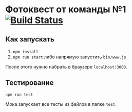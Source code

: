 # Фотоквест от команды №1 [![Build Status](https://api.travis-ci.org/urfu-2015/team1.svg?branch=master)](https://travis-ci.org/urfu-2015/team1)
## Как запускать

1. `npm install`
2. `npm run start` либо напрямую запустить `bin/www.js`

После этого нужно набрать в браузере `localhost:3000`.

## Тестирование

`npm run test`

Мока запускает все тесты из файлов в папке `test`.
